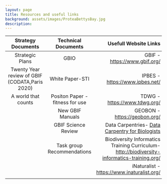 ```yaml
---
layout: page
title: Resources and useful links
background: assets/images/ProteaBettysBay.jpg
description: 
---
```


| Strategy Documents| Technical Documents|Usefull Website Links|
| :----------------: | :------: | ------------------------: |
| Strategic Plans|GBIO|GBIF - https://www.gbif.org/|
|Twenty Year review of GBIF (CODATA,Paris 2020)|White Paper-STI|IPBES - https://www.ipbes.net/|
|A world that counts|Positon Paper - fitness for use|TDWG - https://www.tdwg.org/|
||New GBIF Manuals |GEOBON - https://geobon.org/|                                                      
||GBIF Science Review|Data Carpentries- <u>Data Carpentry for Biologists</u>|||
||Task group Recommendations|Biodiversity Informatics Training Curriculum-http://biodiversity-informatics-training.org/|                                                           
|||iNaturalist - https://www.inaturalist.org/|                                                      |                                               |                             |||Atlas of Living Australia - https://www.ala.org.au/| 
||||
                                                                                                   

